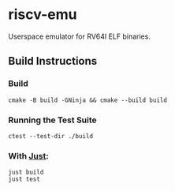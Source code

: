# riscv-emu

Userspace emulator for RV64I ELF binaries.

## Build Instructions

### Build

```console
cmake -B build -GNinja && cmake --build build
```

### Running the Test Suite

```console
ctest --test-dir ./build
```

### With [Just](https://github.com/casey/just):

```console
just build
just test
```
